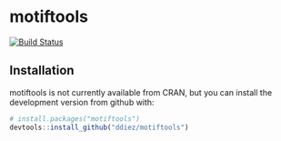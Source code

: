 # motiftools

[![Build Status](https://travis-ci.org/ddiez/motiftools.svg?branch=master)](https://travis-ci.org/ddiez/motiftools) 


## Installation

motiftools is not currently available from CRAN, but you can install the development version from github with:

```R
# install.packages("motiftools")
devtools::install_github("ddiez/motiftools")
```
